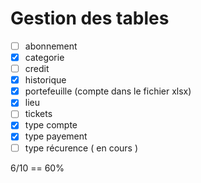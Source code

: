 ﻿# Gestion des tables

- [ ] abonnement
- [x] categorie
- [ ] credit
- [x] historique
- [x] portefeuille (compte dans le fichier xlsx)
- [x] lieu
- [ ] tickets
- [x] type compte
- [x] type payement
- [ ] type récurence ( en cours )

6/10 == 60%